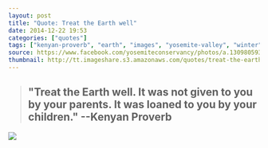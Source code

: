 ```yaml
---
layout: post
title: "Quote: Treat the Earth well"
date: 2014-12-22 19:53
categories: ["quotes"]
tags: ["kenyan-proverb", "earth", "images", "yosemite-valley", "winter", "jeff-lewis"]
source: https://www.facebook.com/yosemiteconservancy/photos/a.130980593596272.20372.129174133776918/983603368333986/?type=1&theater
thumbnail: http://tt.imageshare.s3.amazonaws.com/quotes/treat-the-earth-well/thumbs/yosemite-valley-winter-jeff-lewis.gif
---
```

> ## "Treat the Earth well. It was not given to you by your parents. It was loaned to you by your children." --Kenyan Proverb



![](http://tt.imageshare.s3.amazonaws.com/quotes/treat-the-earth-well/yosemite-valley-winter-jeff-lewis.jpg)

